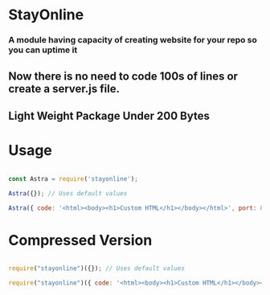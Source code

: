 # StayOnline
### A module having capacity of creating website for your repo so you can uptime it 

## Now there is no need to code 100s of lines or create a server.js file.

## Light Weight Package Under 200 Bytes

# Usage

```js

const Astra = require('stayonline'); 

Astra({}); // Uses default values

Astra({ code: '<html><body><h1>Custom HTML</h1></body></html>', port: 8080}); // Uses custom values

```

# Compressed Version 

```js

require("stayonline")({}); // Uses default values

require("stayonline")({ code: '<html><body><h1>Custom HTML</h1></body></html>', port: 8080}); // Uses custom values

```
